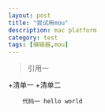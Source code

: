 ```yaml
---
layout: post
title: "尝试用mou"
description: mac platform
category: test
tags: [编辑器,mou]
---
```




>引用一


+清单一
+清单二


		代码一 hello world
